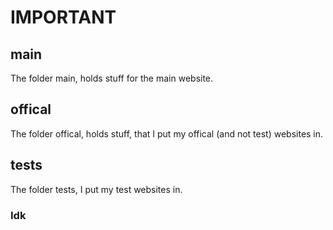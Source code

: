 # IMPORTANT

## main
The folder main, holds stuff for the main website.

## offical
The folder offical, holds stuff, that I put my offical (and not test) websites in.

## tests
The folder tests, I put my test websites in.

### Idk
